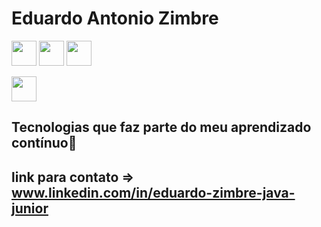 # Eduardo Antonio Zimbre 
<!--Integraçaõ da IDE Eclipse com GitHub -->
<!----><p float="left"><img src="https://cdn.jsdelivr.net/gh/devicons/devicon/icons/html5/html5-original-wordmark.svg"  width="40" height"40" />
<!----><img src="https://cdn.jsdelivr.net/gh/devicons/devicon/icons/css3/css3-original-wordmark.svg"  width="40" height"40" />
<!----><img src="https://cdn.jsdelivr.net/gh/devicons/devicon/icons/linux/linux-original.svg" width="40" height"40" /></p>
<!----><img src="https://cdn.jsdelivr.net/gh/devicons/devicon/icons/java/java-original.svg" width="40" height"40"/></p>
## Tecnologias que faz parte do meu aprendizado contínuo📜
## link para contato => www.linkedin.com/in/eduardo-zimbre-java-junior
